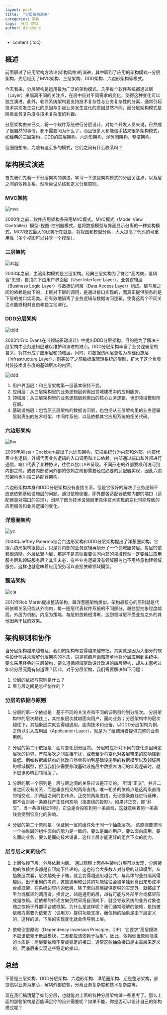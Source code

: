 ```yaml
---
layout: post
title:  "分层架构演进"
categories: 架构
tags:  分层 架构
author: dinstone
---
```


* content
{:toc}


## 概述

前面聊过了应用架构方法论(架构风格)的演进，其中聊到了应用的架构模式--分层架构，先后经历了MVC架构、三层架构、DDD架构、六边形架构等模式。

今天看来，分层架构是运用最为广泛的架构模式。几乎每个软件系统都通过层（Layer）来隔离不同的关注点，在层中应对不同需求的变化，使得这种变化可以独立演进。此外，软件系统架构要支持技术复杂性与业务复杂性的分离，通常引起技术实现发生变化的原因与引起业务发生变化的原因显然不同，而分层架构模式是隔离业务复杂度与技术复杂度的利器。

分层架构由来已久，将一个软件系统进行分层设计，对每个开发人员来说，已然成了很自然的事情，都不需要问为什么了，而且很多人都能信手拈来很多架构模式，如经典的三层架构、DDD的四层架构、六边形架构、洋葱圈架构、整洁架构。

但细细想来，为啥有这么多的模式，它们之间有什么联系吗？

## 架构模式演进

首先我们先看一下分层架构的演进，学习一下这些架构模式的分层关注点，以及层之间的依赖关系，然后尝试总结和定义分层原则。

### MVC架构

![mvc]({{site.url}}/img/arch/mvc.png)

2000年之前，软件应用架构多采用MVC模式。MVC模式（Model View Controller）模型-视图-控制器模式，是将数据模型与界面显示分离的一种架构模式。MCV模式最大的优势所在就是，将视图和模型分离，大大提高了代码的可重用性（多个视图可以共享一个模型）。

### 三层架构

![scjg]({{site.url}}/img/arch/scjg.png)

2003年之前，主流架构模式是三层架构。经典三层架构为了符合“高内聚，低耦合”思想，自顶向下由用户界面层（User Interface Layer）、业务逻辑层（Business Logic Layer）与数据访问层（Data Access Layer）组成。层与层之间的依赖是向下的，上层对下层的调用，是通过接口实现的，而真正提供服务的是下层的接口实现类。它有效地隔离了业务逻辑与数据访问逻辑，使得这两个不同关注点能够相对自由和独立地演化。

### DDD分层架构

![ddd]({{site.url}}/img/arch/ddd-d.png)

2003年Eric Evans在《领域驱动设计》中提出DDD分层架构，目的是为了解决三层架构中业务逻辑层难以维护和演进的缺点。DDD分层架构丰富了业务逻辑层的含义，将其分成了应用层和领域层。同时，将数据访问层更名为基础设施层（Infrastructure Layer），则突破了之前数据库管理系统的限制，扩大了这个负责封装技术复杂度的基础层次的内涵。

![ddd]({{site.url}}/img/arch/ddd-layer.png)

1. 用户界面层：和三层架构第一层基本保持不变。
2. 应用层：从三层架构里的业务逻辑层剥离出领域建模中的应用服务。
3. 领域层：从三层架构里的业务逻辑层剥离出的核心业务逻辑，也即领域模型所在层。
4. 基础设施层：包含原三层架构的数据访问层，也包括从三层架构里的业务逻辑层剥离出的技术框架、中间件系统、以及依赖其它应用系统的相关代码。

### 六边形架构

![lbx]({{site.url}}/img/arch/lbxjg.png)

2005年Alistair Cockburn提出了六边形架构，它把系统分为内部和外部，内部代表业务逻辑，外部代表业务逻辑的入口调用和出口依赖。内部通过端口和外部进行通信，端口代表了某种协议，往往以接口API呈现。不同形态的外部要顺利访问到内部之前，或者内部访问外部的依赖之前都需要经过必要的适配器实现，因此六边形架构也叫端口适配器架构。

六边形架构本身和DDD分层架构没有直接关系，但是它很好的解决了业务逻辑不应该依赖基础设施层的问题。通过依赖倒置，即外部各适配器依赖内部的端口（适配器是对端口的实现），消除了因为技术设施层里具体技术实现的变化可能导致的应用服务和业务逻辑的变化。

### 洋葱圈架构

![yc]({{site.url}}/img/arch/ycjg.png)

2008年Jeffrey Palermo结合六边形架构和DDD分层架构提出了洋葱圈架构。它跟六边形架构很接近，只是对内部的业务逻辑再划分了一个领域服务层。每层的依赖很清晰，外层依赖内层，那是不是意味着要访问内部的领域模型一定要经过应用服务层和领域服务层？其实未必，有些业务逻辑没有领域服务也不用特意构建领域服务，这样也就意味着应用服务可以直接依赖领域模型。

### 整洁架构

![cla]({{site.url}}/img/arch/zjjg.png)

2012年Rob Martin提出整洁架构，跟洋葱圈架构类似。架构最核心的原则就是代码依赖关系只能从外向内，每一圈层代表软件系统的不同部分，越往里抽象程度越高，外层为机制，内层为策略，每层的依赖很清晰，达到领域层不受业务之外的其他因素干扰的效果。

## 架构原则和协作

当分层架构越来越普及，我们的架构却变得越来越笨拙。其实就是因为大部分的软件设计师并未理解分层架构的本质，只是照葫芦画瓢简单地将分层应用到系统中。要么采用经典的三层架构，要么遵循领域驱动设计改进的四层架构，却从未思考过如此分层究竟有何道理？因此，对于分层架构，我们需要解决如下问题：

1. 分层的依据与原则是什么？
2. 层与层之间是怎样协作的？

### 分层的依据与原则

1. 分层的第一个依据是：基于不同的关注点和不同的调用目的划分层次。
分层架构中的层次越往上，其抽象层次就越面向用户，面向业务；分层架构中的层次越往下，其抽象层次就变得越通用，面向技术和设备。以DDD分层架构为例，之所以引入应用层（Application Layer），就是为了给调用者提供完整的业务用例。

2. 分层的第二个依据是：面对变化划分层次。
分层时应针对不同的变化原因确定层次的边界，严禁层次之间互相干扰，或者至少将变化对各层带来的影响降到最低。例如数据库结构的修改自然会影响到基础设施层的数据模型以及领域层的领域模型，但当我们仅需要修改基础设施层中数据库访问的实现逻辑时，就不应该影响到领域层了。

3. 分层的第一个原则是：层与层之间的关系应该是正交的。
所谓“正交”，并非二者之间没有关系，而是垂直相交的两条直线。唯一相关的依赖点是这两条直线的相交点，即两层之间的协作点。正交的两条直线，无论哪条直线进行延伸，都不会对另一条直线产生任何影响（指直线的投影）。如果非正交，即“斜交”，当一条直线延伸时，它总是会投影到另一条直线，这就意味着另一条直线会受到它变化的影响。

4. 分层的第二个原则是：保证同一层的组件处于同一个抽象层次。
该原则要求同一个抽象层的组件面向的能力是一致的，要么是面向用户、要么面向应用、要么面向业务、要么是面向技术设备，这样上层才能更好的组合下次的能力。

### 层与层之间的协作

1. 上层依赖下层，外层依赖内层。
通过观察上面各种架构分层可以发现，分层架构的依赖大多都是自顶向下传递的，这也符合大多数人对分层的认知模型。从抽象层次看，层次越处于下端，就会变得越通用越公共，与具体的业务隔离得越远。出于重用的考虑，这些通用和公共的功能往往会被单独剥离出来形成平台或框架，在系统边界内的低层，除了面向高层提供足够的实现外，就都成了平台或框架的调用者。换言之，越是通用的层，越有可能与外部平台或框架形成强依赖。若依赖的传递方向仍然采用自顶向下，就会导致系统的业务对象也随之依赖于外部平台或框架。为什么是这样呢？我们通常理解的依赖，是指被依赖方需要为依赖方（调用方）提供功能支撑，而依赖的抽象是由下层定义的，这样的话，下层的实现变化就会传导到上层。

2. 依赖倒置原则（Dependency Inversion Principle，DIP）
它要求“高层模块不应该依赖于低层模块，二者都应该依赖于抽象”。因此，依赖倒置原则隐含的本质是：高层要依赖不变或稳定的接口，通常这些抽象接口是由高层来定义的，而底层来实现这些稳定的接口。

## 总结

不管是三层架构、DDD分层架构、六边形架构、洋葱圈架构、还是整洁架构，都提倡以业务为核心，解耦外部依赖，分离业务复杂度和技术复杂度等。

现在我们搞清楚了如何分层，也就能对上面的各种分层架构做一些思考了。那么上面的那些架构是否能满足你的设计需要呢？如果不能，你是否可以设计自己的架构模式呢？
